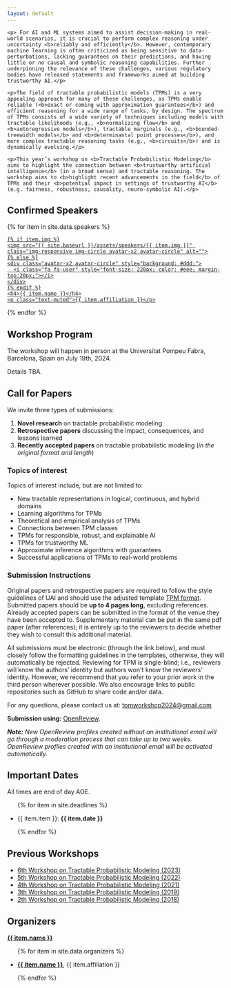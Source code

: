 ```yaml
---
layout: default
---
```


<!-- Information -->
<div class="jumbotron information">

    <p> For AI and ML systems aimed to assist decision-making in real-world scenarios, it is crucial to perform complex reasoning under uncertainty <b>reliably and efficiently</b>. However, contemporary machine learning is often criticized as being sensitive to data-perturbations, lacking guarantees on their predictions, and having little or no causal and symbolic reasoning capabilities. Further underpinning the relevance of these challenges, various regulatory bodies have released statements and frameworks aimed at building trustworthy AI.</p>

    <p>The field of tractable probabilistic models (TPMs) is a very appealing approach for many of these challenges, as TPMs enable reliable (<b>exact or coming with approximation guarantees</b>) and efficient reasoning for a wide range of tasks, by design. The spectrum of TPMs consists of a wide variety of techniques including models with tractable likelihoods (e.g., <b>normalizing flow</b> and <b>autoregressive models</b>), tractable marginals (e.g., <b>bounded-treewidth models</b> and <b>determinantal point processes</b>), and more complex tractable reasoning tasks (e.g., <b>circuits</b>) and is dynamically evolving.</p>

    <p>This year’s workshop on <b>Tractable Probabilistic Modeling</b> aims to highlight the connection between <b>trustworthy artificial intelligence</b> (in a broad sense) and tractable reasoning. The workshop aims to <b>highlight recent advancements in the field</b> of TPMs and their <b>potential impact in settings of trustworthy AI</b> (e.g. fairness, robustness, causality, neuro-symbolic AI).</p>
</div>


<!-- Content -->

<h2>Confirmed Speakers</h2>

<div class="row justify-content-center people-widget text-center">

{% for item in site.data.speakers  %}

<div class="col-12 col-sm-12 col-md-6 col-lg-4 col-xl-4">
  <a href="{{ item.url }}">
  <div class="team-member">

    {% if item.img %}
    <img src="{{ site.baseurl }}/assets/speakers/{{ item.img }}" class="img-responsive img-circle avatar-x2 avatar-circle" alt="">
    {% else %}
    <div class="avatar-x2 avatar-circle" style="background: #ddd;">
      <i class="fa fa-user" style="font-size: 220px; color: #eee; margin-top:20px;"></i>
    </div>
    {% endif %}
    <h4>{{ item.name }}</h4>
    <p class="text-muted">{{ item.affiliation }}</p>
  </div>
  </a>
</div>

{% endfor %}

</div>

<h2>Workshop Program</h2>
The workshop will happen in person at the Universitat Pompeu Fabra, Barcelona, Spain on July 19th, 2024.

Details TBA.
<!-- The workshop <a href="/program">program</a> is online! -->

<h2>Call for Papers</h2>

We invite three types of submissions:

1. **Novel research** on tractable probabilistic modeling
2. **Retrospective papers** discussing the impact, consequences, and lessons learned
3. **Recently accepted papers** on tractable probabilistic modeling (_in the original format and length_)

### Topics of interest

Topics of interest include, but are not limited to:

* New tractable representations in logical, continuous, and hybrid domains
* Learning algorithms for TPMs
* Theoretical and empirical analysis of TPMs
* Connections between TPM classes
* TPMs for responsible, robust, and explainable AI
* TPMs for trustworthy ML
* Approximate inference algorithms with guarantees
* Successful applications of TPMs to real-world problems

### Submission Instructions
Original papers and retrospective papers are required to follow the style guidelines of UAI and should use the adjusted template <a href="https://tractable-probabilistic-modeling.github.io/tpm2024//assets/tpm2024-template.zip">TPM format</a>. 
Submitted papers should be **up to 4 pages long**, excluding references. 
Already accepted papers can be submitted in the format of the venue they have been accepted to. 
Supplementary material can be put in the same pdf paper (after references); it is entirely up to the reviewers to decide whether they wish to consult this additional material.

All submissions must be electronic (through the link below), and must closely follow the formatting guidelines in the templates, otherwise, they will automatically be rejected. 
Reviewing for TPM is single-blind; i.e., reviewers will know the authors’ identity but authors won't know the reviewers' identity. 
However, we recommend that you refer to your prior work in the third person wherever possible. 
We also encourage links to public repositories such as GitHub to share code and/or data.

For any questions, please contact us at: [tpmworkshop2024@gmail.com](mailto:tpmworkshop2024@gmail.com)

**Submission using:** [OpenReview](https://openreview.net/group?id=auai.org/UAI/2024/Workshop/TPM).

_**Note:** New OpenReview profiles created without an institutional email will go through a moderation process that can take up to two weeks. OpenReview profiles created with an institutional email will be activated automatically._

<h2>Important Dates</h2>

<p>All times are end of day AOE.</p>

<ul>

{% for item in site.deadlines  %}

  <li>{{ item.item }}: <strong>{{ item.date }}</strong></li>

{% endfor %}

</ul>

<h2>Previous Workshops</h2>
<ul>
  <li><a href="https://tractable-probabilistic-modeling.github.io/tpm2023/">6th Workshop on Tractable Probabilistic Modeling (2023)</a></li>
  <li><a href="https://tractable-probabilistic-modeling.github.io/tpm2022/">5th Workshop on Tractable Probabilistic Modeling (2022)</a></li>
  <li><a href="https://sites.google.com/view/tpm2021">4th Workshop on Tractable Probabilistic Modeling (2021)</a></li>
  <li><a href="https://sites.google.com/view/icmltpm2019/home">3th Workshop on Tractable Probabilistic Modeling (2019)</a></li>
  <li><a href="https://sites.google.com/site/tpm2018ws">2th Workshop on Tractable Probabilistic Modeling (2018)</a></li>
</ul>

<h2>Organizers</h2>

<div class="row justify-content-center people-widget text-center">

<div class="col-12 col-sm-4 col-md-3 col-lg-2 col-xl-2">
  <a href="{{ item.url }}">
  <div class="team-member">
    <!-- <img src="{{ site.baseurl }}/assets/speakers/{{ item.img }}" class="img-responsive img-circle avatar avatar-circle" alt=""></br> -->
    <strong>{{ item.name }}</strong>
    <!-- <p class="text-muted">{{ item.affiliation }}</p> -->
  </div>
  </a>
</div>

</div>


<ul>

{% for item in site.data.organizers  %}

  <li><a href="{{ item.url }}"><strong>{{ item.name }}</strong></a>, {{ item.affiliation }}</li>

{% endfor %}

</ul>



